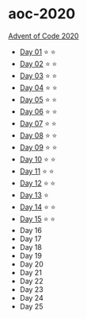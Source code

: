# aoc-2020
[Advent of Code 2020](https://adventofcode.com/)

- [Day 01](https://adventofcode.com/2020/day/1) :star: :star:
- [Day 02](https://adventofcode.com/2020/day/2) :star: :star:
- [Day 03](https://adventofcode.com/2020/day/3) :star: :star:
- [Day 04](https://adventofcode.com/2020/day/4) :star: :star:
- [Day 05](https://adventofcode.com/2020/day/5) :star: :star:
- [Day 06](https://adventofcode.com/2020/day/6) :star: :star:
- [Day 07](https://adventofcode.com/2020/day/7) :star: :star:
- [Day 08](https://adventofcode.com/2020/day/8) :star: :star:
- [Day 09](https://adventofcode.com/2020/day/9) :star: :star:
- [Day 10](https://adventofcode.com/2020/day/10) :star: :star:
- [Day 11](https://adventofcode.com/2020/day/11) :star: :star:
- [Day 12](https://adventofcode.com/2020/day/12) :star: :star:
- [Day 13](https://adventofcode.com/2020/day/13) :star:
- [Day 14](https://adventofcode.com/2020/day/14) :star: :star:
- [Day 15](https://adventofcode.com/2020/day/15) :star: :star:
- Day 16
- Day 17
- Day 18
- Day 19
- Day 20
- Day 21
- Day 22
- Day 23
- Day 24
- Day 25
